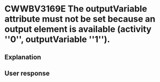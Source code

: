 # CWWBV3169E The outputVariable attribute must not be set because an output element is available (activity ''0'', outputVariable ''1'').

## Explanation

## User response
